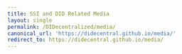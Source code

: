 ```yaml
---
title: SSI and DID Related Media
layout: single
permalink: /DIDecentralized/media/
canonical_url: 'https://didecentral.github.io/media/'
redirect_to: https://didecentral.github.io/media/
---
```

